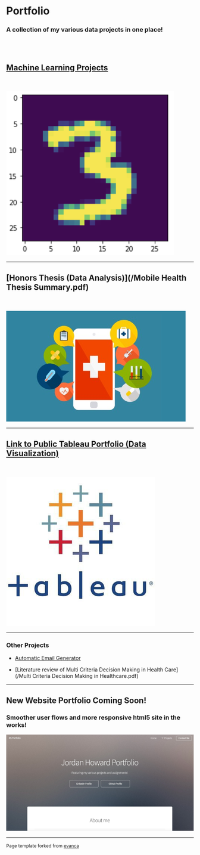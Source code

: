 # Portfolio
### A collection of my various data projects in one place!
<br><br>
## [Machine Learning Projects](/MachineLearning.md)

<br><br>
<img src="images/3.png?raw=true"/>

---
## [Honors Thesis (Data Analysis)](/Mobile Health Thesis Summary.pdf)
<br><br>
<img src="images/mhealth.jpg?raw=true" target= "_blank"/>

---
## [Link to Public Tableau Portfolio (Data Visualization)](https://public.tableau.com/app/profile/jordan.howard)
<br><br>
<img src="images/tableau.png?raw=true"/>

---

### Other Projects

- [Automatic Email Generator](/emailgenerator.md)

- [Literature review of Multi Criteria Decision Making in Health Care](/Multi Criteria Decision Making in Healthcare.pdf)

<!--[- Project 5 Title](http://example.com/)-->

---
## New Website Portfolio Coming Soon!
### Smoother user flows and more responsive html5 site in the works!


<img src="images/website.jpg?raw=true"/>



---
<p style="font-size:12px">Page template forked from <a href="https://github.com/evanca/quick-portfolio">evanca</a></p>
<!-- Remove above link if you don't want to attibute -->
